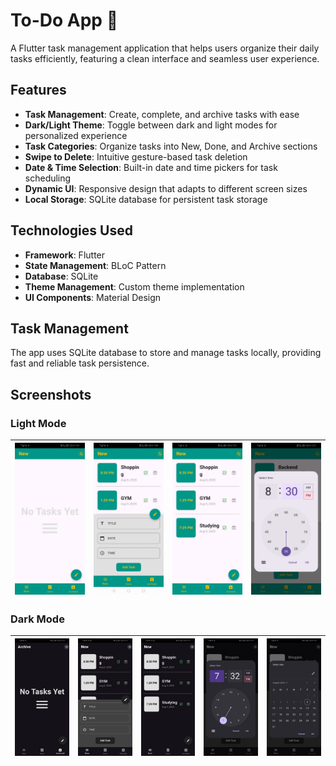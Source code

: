 # To-Do App 📝

A Flutter task management application that helps users organize their daily tasks efficiently, featuring a clean interface and seamless user experience.

## Features

- **Task Management**: Create, complete, and archive tasks with ease
- **Dark/Light Theme**: Toggle between dark and light modes for personalized experience
- **Task Categories**: Organize tasks into New, Done, and Archive sections
- **Swipe to Delete**: Intuitive gesture-based task deletion
- **Date & Time Selection**: Built-in date and time pickers for task scheduling
- **Dynamic UI**: Responsive design that adapts to different screen sizes
- **Local Storage**: SQLite database for persistent task storage

## Technologies Used

- **Framework**: Flutter
- **State Management**: BLoC Pattern
- **Database**: SQLite
- **Theme Management**: Custom theme implementation
- **UI Components**: Material Design

## Task Management
The app uses SQLite database to store and manage tasks locally, providing fast and reliable task persistence.

## Screenshots
### Light Mode
| ![](home-light.jpg) | ![](creating-task-light.jpg) | ![](tasks-light.jpg) | ![](time-light.jpg) |
|---------------------|-----------------------------|----------------------|---------------------|

### Dark Mode
| ![](home-dark.jpg) | ![](creating-task-dark.jpg) | ![](tasks-dark.jpg) | ![](time-dark.jpg) | ![](date-dark.jpg) |
|--------------------|-----------------------------|---------------------|--------------------|--------------------|
